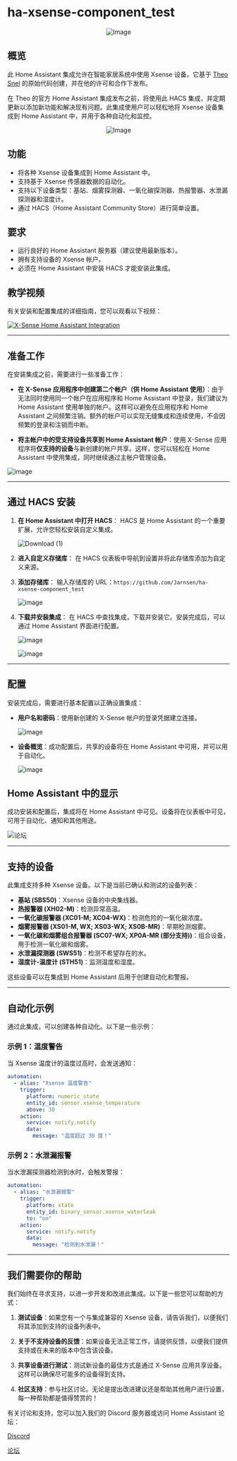 # ha-xsense-component_test

<p align="center">
<img src="https://github.com/user-attachments/assets/8e05446e-bc14-4a21-9f6d-8e9f9defd630" alt="Image">
</p>

## 概览
此 Home Assistant 集成允许在智能家居系统中使用 Xsense 设备。它基于 [Theo Snel](https://github.com/theosnel/homeassistant-core/tree/xsense/homeassistant/components/xsense) 的原始代码创建，并在他的许可和合作下发布。

在 Theo 的官方 Home Assistant 集成发布之前，将使用此 HACS 集成，并定期更新以添加新功能和解决现有问题。此集成使用户可以轻松地将 Xsense 设备集成到 Home Assistant 中，并用于各种自动化和监控。

<p align="center">
  <img src="https://github.com/user-attachments/assets/fbe7e69b-9204-4de4-a245-e0e2bdbd7f73" alt="Image">
</p>

## 功能
- 将各种 Xsense 设备集成到 Home Assistant 中。
- 支持基于 Xsense 传感器数据的自动化。
- 支持以下设备类型：基站、烟雾探测器、一氧化碳探测器、热报警器、水泄漏探测器和湿度计。
- 通过 HACS（Home Assistant Community Store）进行简单设置。

## 要求
- 运行良好的 Home Assistant 服务器（建议使用最新版本）。
- 拥有支持设备的 Xsense 帐户。
- 必须在 Home Assistant 中安装 HACS 才能安装此集成。

## 教学视频
有关安装和配置集成的详细指南，您可以观看以下视频：

[![X-Sense Home Assistant Integration](https://img.youtube.com/vi/3CCKK-qX-YA/0.jpg)](https://www.youtube.com/watch?v=3CCKK-qX-YA)

____________________________________________________________

## 准备工作
在安装集成之前，需要进行一些准备工作：

- **在 X-Sense 应用程序中创建第二个帐户（供 Home Assistant 使用）**：由于无法同时使用同一个帐户在应用程序和 Home Assistant 中登录，我们建议为 Home Assistant 使用单独的帐户。这样可以避免在应用程序和 Home Assistant 之间频繁注销。额外的帐户可以实现无缝集成和连续使用，不会因频繁的登录和注销而中断。

- **将主帐户中的受支持设备共享到 Home Assistant 帐户**：使用 X-Sense 应用程序将**仅支持的设备**与新创建的帐户共享。这样，您可以轻松在 Home Assistant 中使用集成，同时继续通过主帐户管理设备。

![image](https://github.com/Elwinmage/ha-xsense-component/assets/15807572/9cc18693-5f37-49c5-a67d-22602fa7eef5)

____________________________________________________________

## 通过 HACS 安装
1. **在 Home Assistant 中打开 HACS**：
   HACS 是 Home Assistant 的一个重要扩展，允许您轻松安装自定义集成。

   ![Download (1)](https://github.com/Elwinmage/ha-xsense-component/assets/15807572/3220c686-f53f-4766-9523-e3272a6ff104)

2. **进入自定义存储库**：
   在 HACS 仪表板中导航到设置并将此存储库添加为自定义来源。

3. **添加存储库**：
   输入存储库的 URL：`https://github.com/Jarnsen/ha-xsense-component_test`

   ![image](https://github.com/Elwinmage/ha-xsense-component/assets/15807572/48c23cf0-a212-4889-8d08-f995ff2fd5d7)

4. **下载并安装集成**：
   在 HACS 中查找集成，下载并安装它。安装完成后，可以通过 Home Assistant 界面进行配置。

   ![image](https://github.com/Elwinmage/ha-xsense-component/assets/15807572/5bd2d567-6568-47c5-a45e-6af7228ff30e)
   
   ![image](https://github.com/Elwinmage/ha-xsense-component/assets/15807572/33cd7bfa-eec2-44f5-af30-4f21269f0081)

____________________________________________________________

## 配置
安装完成后，需要进行基本配置以正确设置集成：
- **用户名和密码**：使用新创建的 X-Sense 帐户的登录凭据建立连接。

    ![image](https://github.com/Elwinmage/ha-xsense-component/assets/15807572/48c5e923-a6a0-4a47-8f26-8ef3954ea34b)
  
- **设备概览**：成功配置后，共享的设备将在 Home Assistant 中可用，并可以用于自动化。

    ![image](https://github.com/Elwinmage/ha-xsense-component/assets/15807572/42b33b6b-ecd9-45f6-99fc-314a0abd9bbe)
## Home Assistant 中的显示
成功安装和配置后，集成将在 Home Assistant 中可见。设备将在仪表板中可见，可用于自动化、通知和其他用途。


![论坛](https://github.com/Elwinmage/ha-xsense-component/assets/15807572/2d271b78-39d9-4bbd-837d-8593cf1933bd)

____________________________________________________________

## 支持的设备
此集成支持多种 Xsense 设备。以下是当前已确认和测试的设备列表：
- **基站 (SBS50)**：Xsense 设备的中央集线器。
- **热报警器 (XH02-M)**：检测异常高温。
- **一氧化碳报警器 (XC01-M; XC04-WX)**：检测危险的一氧化碳浓度。
- **烟雾报警器 (XS01-M, WX; XS03-WX; XS0B-MR)**：早期检测烟雾。
- **一氧化碳和烟雾组合报警器 (SC07-WX; XP0A-MR (部分支持))**：组合设备，用于检测一氧化碳和烟雾。
- **水泄漏探测器 (SWS51)**：检测不希望存在的水。
- **湿度计-温度计 (STH51)**：监测温度和湿度。

这些设备可以在集成到 Home Assistant 后用于创建自动化和警报。

____________________________________________________________

## 自动化示例
通过此集成，可以创建各种自动化。以下是一些示例：

### 示例 1：温度警告
当 Xsense 温度计的温度过高时，会发送通知：

```yaml
automation:
  - alias: "Xsense 温度警告"
    trigger:
      platform: numeric_state
      entity_id: sensor.xsense_temperature
      above: 30
    action:
      service: notify.notify
      data:
        message: "温度超过 30 度！"
```

### 示例 2：水泄漏报警
当水泄漏探测器检测到水时，会触发警报：

```yaml
automation:
  - alias: "水泄漏报警"
    trigger:
      platform: state
      entity_id: binary_sensor.xsense_waterleak
      to: "on"
    action:
      service: notify.notify
      data:
        message: "检测到水泄漏！"
```

____________________________________________________________

## 我们需要你的帮助
我们始终在寻求支持，以进一步开发和改进此集成。以下是一些您可以帮助的方式：

1. **测试设备**：如果您有一个与集成兼容的 Xsense 设备，请告诉我们，以便我们将其添加到支持的设备列表中。

2. **关于不支持设备的反馈**：如果设备无法正常工作，请提供反馈，以便我们提供支持或在未来的版本中包含该设备。

3. **共享设备进行测试**：测试新设备的最佳方式是通过 X-Sense 应用共享设备。这样可以确保尽可能多的设备得到支持。

4. **社区支持**：参与社区讨论。无论是提出改进建议还是帮助其他用户进行设置，每一种帮助都是值得赞赏的！

有关讨论和支持，您可以加入我们的 Discord 服务器或访问 Home Assistant 论坛：

[Discord](https://discord.gg/5phHHgGb3V)

[论坛](https://community.home-assistant.io/t/x-sense-security-is-it-possible-to-create-an-integration/534119/110)
